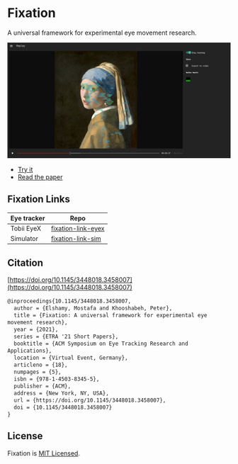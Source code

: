 # Fixation

A universal framework for experimental eye movement research.

![Replay module screenshot](/media/fixation-screenshot.png)

- [Try it](https://polar-ocean-09884.herokuapp.com/)
- [Read the paper](https://polar-ocean-09884.herokuapp.com/fixation-paper.pdf)

## Fixation Links

| Eye tracker      | Repo                    |
|------------------|-------------------------|
| Tobii EyeX       | [fixation-link-eyex][1] |
| Simulator        | [fixation-link-sim][2]  |

## Citation

[https://doi.org/10.1145/3448018.3458007](https://doi.org/10.1145/3448018.3458007)

    @inproceedings{10.1145/3448018.3458007,
      author = {Elshamy, Mostafa and Khooshabeh, Peter},
      title = {Fixation: A universal framework for experimental eye movement research},
      year = {2021},
      series = {ETRA '21 Short Papers},
      booktitle = {ACM Symposium on Eye Tracking Research and Applications},
      location = {Virtual Event, Germany},
      articleno = {18},
      numpages = {5},
      isbn = {978-1-4503-8345-5},
      publisher = {ACM},
      address = {New York, NY, USA},
      url = {https://doi.org/10.1145/3448018.3458007},
      doi = {10.1145/3448018.3458007}
    }

## License

Fixation is [MIT Licensed](/LICENSE).

[1]: https://github.com/melhosseiny/fixation-link-eyex
[2]: https://github.com/melhosseiny/fixation-link-sim
